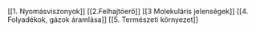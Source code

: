 [[1. Nyomásviszonyok]]
[[2.Felhajtóerő]]
[[3 Molekuláris jelenségek]]
[[4. Folyadékok, gázok áramlása]]
[[5. Természeti környezet]]
